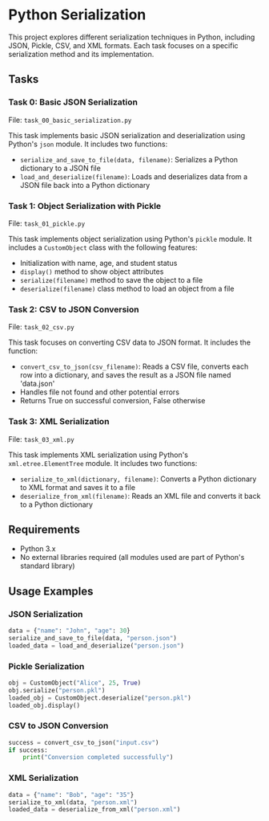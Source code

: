 # Python Serialization

This project explores different serialization techniques in Python, including JSON, Pickle, CSV, and XML formats. Each task focuses on a specific serialization method and its implementation.

## Tasks

### Task 0: Basic JSON Serialization
File: `task_00_basic_serialization.py`

This task implements basic JSON serialization and deserialization using Python's `json` module. It includes two functions:
- `serialize_and_save_to_file(data, filename)`: Serializes a Python dictionary to a JSON file
- `load_and_deserialize(filename)`: Loads and deserializes data from a JSON file back into a Python dictionary

### Task 1: Object Serialization with Pickle
File: `task_01_pickle.py`

This task implements object serialization using Python's `pickle` module. It includes a `CustomObject` class with the following features:
- Initialization with name, age, and student status
- `display()` method to show object attributes
- `serialize(filename)` method to save the object to a file
- `deserialize(filename)` class method to load an object from a file

### Task 2: CSV to JSON Conversion
File: `task_02_csv.py`

This task focuses on converting CSV data to JSON format. It includes the function:
- `convert_csv_to_json(csv_filename)`: Reads a CSV file, converts each row into a dictionary, and saves the result as a JSON file named 'data.json'
- Handles file not found and other potential errors
- Returns True on successful conversion, False otherwise

### Task 3: XML Serialization
File: `task_03_xml.py`

This task implements XML serialization using Python's `xml.etree.ElementTree` module. It includes two functions:
- `serialize_to_xml(dictionary, filename)`: Converts a Python dictionary to XML format and saves it to a file
- `deserialize_from_xml(filename)`: Reads an XML file and converts it back to a Python dictionary

## Requirements
- Python 3.x
- No external libraries required (all modules used are part of Python's standard library)

## Usage Examples

### JSON Serialization
```python
data = {"name": "John", "age": 30}
serialize_and_save_to_file(data, "person.json")
loaded_data = load_and_deserialize("person.json")
```

### Pickle Serialization
```python
obj = CustomObject("Alice", 25, True)
obj.serialize("person.pkl")
loaded_obj = CustomObject.deserialize("person.pkl")
loaded_obj.display()
```

### CSV to JSON Conversion
```python
success = convert_csv_to_json("input.csv")
if success:
    print("Conversion completed successfully")
```

### XML Serialization
```python
data = {"name": "Bob", "age": "35"}
serialize_to_xml(data, "person.xml")
loaded_data = deserialize_from_xml("person.xml")
